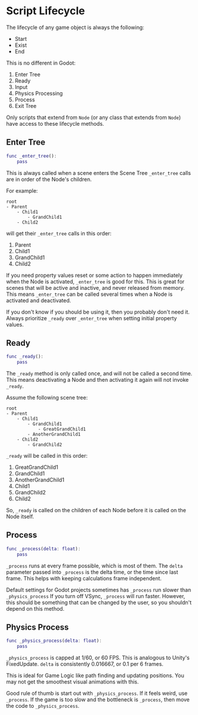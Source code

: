 # Script Lifecycle
The lifecycle of any game object is always the following:
- Start
- Exist
- End

This is no different in Godot:
1. Enter Tree
2. Ready
3. Input
4. Physics Processing
5. Process
6. Exit Tree

Only scripts that extend from `Node` (or any class that extends from `Node`)
have access to these lifecycle methods.

## Enter Tree
```gd
func _enter_tree():
    pass
```

This is always called when a scene enters the Scene Tree
`_enter_tree` calls are in order of the Node's children.

For example:
```
root
- Parent
    - Child1
        - GrandChild1
    - Child2
```
will get their `_enter_tree` calls in this order:
1. Parent
2. Child1
3. GrandChild1
4. Child2

If you need property values reset or some action to happen immediately when the Node is activated,
`_enter_tree` is good for this.
This is great for scenes that will be active and inactive, and never released from memory.
This means `_enter_tree` can be called several times when a Node is activated and deactivated.

If you don't know if you should be using it, then you probably don't need it.
Always prioritize `_ready` over `_enter_tree` when setting initial property values.

## Ready
```gd
func _ready():
    pass
```

The `_ready` method is only called once,
and will not be called a second time.
This means deactivating a Node and then activating it again will not invoke `_ready`.

Assume the following scene tree:
```
root
- Parent
    - Child1
        - GrandChild1
            - GreatGrandChild1
        - AnotherGrandChild1
    - Child2
        - GrandChild2
```

`_ready` will be called in this order:
1. GreatGrandChild1
2. GrandChild1
3. AnotherGrandChild1
4. Child1
5. GrandChild2
6. Child2

So, `_ready` is called on the children of each Node before it is called on the Node itself.

## Process
```gd
func _process(delta: float):
    pass
```

`_process` runs at every frame possible, which is most of them.
The `delta` parameter passed into `_process` is the delta time,
or the time since last frame.
This helps with keeping calculations frame independent.

Default settings for Godot projects sometimes has `_process` run slower than `_physics_process`
If you turn off VSync, `_process` will run faster.
However, this should be something that can be changed by the user, so you shouldn't depend on this method.

## Physics Process
```gd
func _physics_process(delta: float):
    pass
```

`_physics_process` is capped at 1/60, or 60 FPS.
This is analogous to Unity's FixedUpdate.
`delta` is consistently 0.016667, or 0.1 per 6 frames.

This is ideal for Game Logic like path finding and updating positions.
You may not get the smoothest visual animations with this.

Good rule of thumb is start out with `_physics_process`.
If it feels weird, use `_process`.
If the game is too slow and the bottleneck is `_process`,
then move the code to `_physics_process`.
